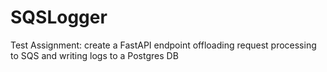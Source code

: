 # SQSLogger
Test Assignment: create a FastAPI endpoint offloading request processing to SQS and writing logs to a Postgres DB
